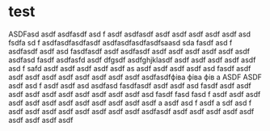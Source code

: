# test
 ASDFasd asdf
asdfasdf
asd f
asdf
asdfasdf
asdf
asdf
asdf asdf asdf asd fsdfa sd f
asdfasdfasdfasdf
asdfasdfasdfasdfsaasd sda fasdf asd f
asdfasdf asdf asd fasdfasdf
asdf
asdfasdf asdf asdf asdf asdf asdf asdf asdfasd fasdf 
asdfasfd asdf 
dfgsdf asdfghjklasdf
asdf asdf asdf asdf asdf asd f
safd asdf asdf asdf asdf asdf as
asdf asdf asdf asdf asd fasdf asdf asdf asdf 
asdf asdf asdf 
asdf asdf asdf asdfasdfфіва фіва фів а
ASDF ASDF asdf asd f
asdf asdf asd
asdfasd fasdfasdf asdf 
asdf asd fasdf asdf 
asdf asdf 
asdf asdf asdf
asdf asdf asdf asdf asd fasdf fasd fasd f
asdf asdf asdf 
asdf asdf asdf 
asdf asdf 
asdf asdf 
asdf asdf a
asdf asd f
asdf a sdf asd f
asdf asdf asdf
asdf asdf 
asdf asdf asdf 
asdfasdf asdf 
asdf asdf 
 asdf asdf asdf asdf 
asdf asdf 
